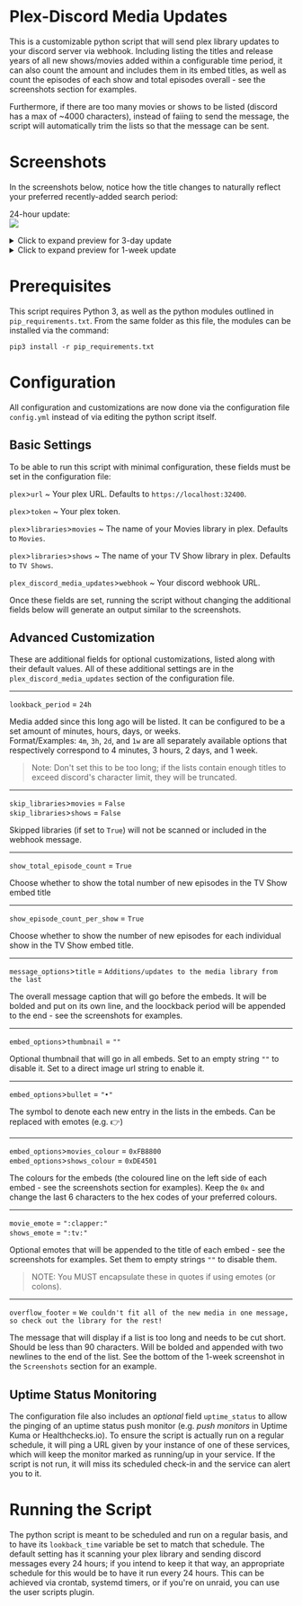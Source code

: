  # Plex-Discord Media Updates

This is a customizable python script that will send plex library updates to your discord server via webhook. Including listing the titles and release years of all new shows/movies added within a configurable time period, it can also count the amount and includes them in its embed titles, as well as count the episodes of each show and total episodes overall - see the screenshots section for examples. 

Furthermore, if there are too many movies or shows to be listed (discord has a max of ~4000 characters), instead of faiing to send the message, the script will automatically trim the lists so that the message can be sent.

# Screenshots

In the screenshots below, notice how the title changes to naturally reflect your preferred recently-added search period:

24-hour update:  
![](https://user-images.githubusercontent.com/44678543/159141632-db133f53-7858-4976-ba12-e2a21fe61590.png)

<details><summary>Click to expand preview for 3-day update</summary>

![](https://user-images.githubusercontent.com/44678543/159141135-09863ac3-bf8c-4402-8e23-c51ee8c2c18f.png)

</details>
<details><summary>Click to expand preview for 1-week update</summary>

Notice that lists that are too long will automatically get trimmed and an additional message will be appended at the bottom of each embed to let users know. This is to prevent the webhook from failing to send.
  
![](https://user-images.githubusercontent.com/44678543/159141139-b64742eb-0d6a-42a2-92e3-9f2d503e37ea.png)

</details>

# Prerequisites

This script requires Python 3, as well as the python modules outlined in `pip_requirements.txt`. From the same folder as this file, the modules can be installed via the command:

`pip3 install -r pip_requirements.txt`


# Configuration

All configuration and customizations are now done via the configuration file `config.yml` instead of via editing the python script itself.

## Basic Settings

To be able to run this script with minimal configuration, these fields must be set in the configuration file:

`plex`>`url` ~ Your plex URL. Defaults to `https://localhost:32400`.

`plex`>`token` ~ Your plex token.

`plex`>`libraries`>`movies` ~ The name of your Movies library in plex. Defaults to `Movies`.

`plex`>`libraries`>`shows` ~ The name of your TV Show library in plex. Defaults to `TV Shows`. 

`plex_discord_media_updates`>`webhook` ~ Your discord webhook URL.

Once these fields are set, running the script without changing the additional fields below will generate an output similar to the screenshots.

## Advanced Customization

These are additional fields for optional customizations, listed along with their default values. All of these additional settings are in the `plex_discord_media_updates` section of the configuration file.

---

`lookback_period` = `24h`

Media added since this long ago will be listed. It can be configured to be a set amount of minutes, hours, days, or weeks.  
Format/Examples: `4m`, `3h`, `2d`, and `1w` are all separately available options that respectively correspond to 4 minutes, 3 hours, 2 days, and 1 week.

> Note: Don't set this to be too long; if the lists contain enough titles to exceed discord's character limit, they will be truncated.

---

`skip_libraries`>`movies` = `False`  
`skip_libraries`>`shows` = `False`

Skipped libraries (if set to `True`) will not be scanned or included in the webhook message.  

---

`show_total_episode_count` = `True`

Choose whether to show the total number of new episodes in the TV Show embed title

---

`show_episode_count_per_show` = `True`

Choose whether to show the number of new episodes for each individual show in the TV Show embed title.

---

`message_options`>`title` = `Additions/updates to the media library from the last`

The overall message caption that will go before the embeds. It will be bolded and put on its own line, and the loockback period will be appended to the end - see the screenshots for examples.  

---

`embed_options`>`thumbnail` = `""`

Optional thumbnail that will go in all embeds. Set to an empty string `""` to disable it. Set to a direct image url string to enable it.

---

`embed_options`>`bullet` = `"•"`

The symbol to denote each new entry in the lists in the embeds. Can be replaced with emotes (e.g. :point_right:)

---

`embed_options`>`movies_colour` = `0xFB8800`  
`embed_options`>`shows_colour` = `0xDE4501`

The colours for the embeds (the coloured line on the left side of each embed - see the screenshots section for examples). Keep the `0x` and change the last 6 characters to the hex codes of your preferred colours.  

---

`movie_emote` = `":clapper:"`  
`shows_emote` = `":tv:"`

Optional emotes that will be appended to the title of each embed - see the screenshots for examples. Set them to empty strings `""` to disable them. 
> NOTE: You MUST encapsulate these in quotes if using emotes (or colons).  

---

`overflow_footer` = `We couldn't fit all of the new media in one message, so check out the library for the rest!`

The message that will display if a list is too long and needs to be cut short. Should be less than 90 characters. Will be bolded and appended with two newlines to the end of the list. See the bottom of the 1-week screenshot in the `Screenshots` section for an example.  

## Uptime Status Monitoring

The configuration file also includes an *optional* field `uptime_status` to allow the pinging of an uptime status push monitor (e.g. *push monitors* in Uptime Kuma or Healthchecks.io). To ensure the script is actually run on a regular schedule, it will ping a URL given by your instance of one of these services, which will keep the monitor marked as running/up in your service. If the script is not run, it will miss its scheduled check-in and the service can alert you to it.

# Running the Script

The python script is meant to be scheduled and run on a regular basis, and to have its `lookback_time` variable be set to match that schedule. The default setting has it scanning your plex library and sending discord messages every 24 hours; if you intend to keep it that way, an appropriate schedule for this would be to have it run every 24 hours. This can be achieved via crontab, systemd timers, or if you're on unraid, you can use the user scripts plugin.

